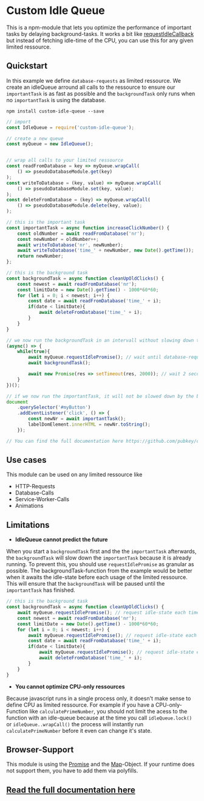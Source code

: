# Custom Idle Queue

This is a npm-module that lets you optimize the performance of important tasks by delaying background-tasks. It works a bit like [requestIdleCallback](https://developer.mozilla.org/de/docs/Web/API/Window/requestIdleCallback) but instead of fetching idle-time of the CPU, you can use this for any given limited ressource.

## Quickstart

In this example we define `database-requests` as limited ressource. We create an idleQueue arround all calls to the ressource to ensure our `importantTask` is as fast as possible and the `backgroundTask` only runs when no `importantTask` is using the database.

`npm install custom-idle-queue --save`

```javascript
// import
const IdleQueue = require('custom-idle-queue');

// create a new queue
const myQueue = new IdleQueue();


// wrap all calls to your limited ressource
const readFromDatabase = key => myQueue.wrapCall(
    () => pseudoDatabaseModule.get(key)
);
const writeToDatabase = (key, value) => myQueue.wrapCall(
    () => pseudoDatabaseModule.set(key, value);
);
const deleteFromDatabase = (key) => myQueue.wrapCall(
    () => pseudoDatabaseModule.delete(key, value);
);

// this is the important task
const importantTask = async function increaseClickNumber() {
    const oldNumber = await readFromDatabase('nr');
    const newNumber = oldNumber++;
    await writeToDatabase('nr', newNumber);
    await writeToDatabase('time_' + newNumber, new Date().getTime());
    return newNumber;
};

// this is the background task
const backgroundTask = async function cleanUpOldClicks() {
    const newest = await readFromDatabase('nr');
    const limitDate = new Date().getTime() - 1000*60*60;
    for (let i = 0; i < newest; i++) {
        const date = await readFromDatabase('time_' + i);
        if(date < limitDate){
            await deleteFromDatabase('time_' + i);
        }
    }
}

// we now run the backgroundTask in an intervall without slowing down the importantTask
(async() => {
    while(true){
        await myQueue.requestIdlePromise(); // wait until database-requests in idle
        await backgroundTask();

        await new Promise(res => setTimeout(res, 2000)); // wait 2 seconds
    }
})();

// if we now run the importantTask, it will not be slowed down by the backgroundTask
document
    .querySelector('#myButton')
    .addEventListener('click', () => {
        const newNr = await importantTask();
        labelDomElement.innerHTML = newNr.toString();
    });

// You can find the full documentation here https://github.com/pubkey/custom-idle-queue/blob/master/docs.md

```

## Use cases
This module can be used on any limited ressource like

- HTTP-Requests
- Database-Calls
- Service-Worker-Calls
- Animations

## Limitations

- **IdleQueue cannot predict the future**

When you start a `backgroundTask` first and the the `importantTask` afterwards, the `backgroundTask` will slow down the `importantTask` because it is already running. To prevent this, you should use `requestIdlePromise` as granular as possible. The backgroundTask-function from the example would be better when it awaits the idle-state before each usage of the limited ressource. This will ensure that the `backgroundTask` will be paused until the `importantTask` has finished.

```js
// this is the background task
const backgroundTask = async function cleanUpOldClicks() {
    await myQueue.requestIdlePromise(); // request idle-state each time
    const newest = await readFromDatabase('nr');
    const limitDate = new Date().getTime() - 1000*60*60;
    for (let i = 0; i < newest; i++) {
        await myQueue.requestIdlePromise(); // request idle-state each time
        const date = await readFromDatabase('time_' + i);
        if(date < limitDate){
            await myQueue.requestIdlePromise(); // request idle-state each time
            await deleteFromDatabase('time_' + i);
        }
    }
}
```

- **You cannot optimize CPU-only ressources**

Because javascript runs in a single process only, it doesn't make sense to define CPU as limited ressource. For example if you have a CPU-only-Function like `calculatePrimeNumber`, you should not limit the acess to the function with an idle-queue because at the time you call `idleQueue.lock()` or `idleQueue..wrapCall()` the process will instantly run `calculatePrimeNumber` before it even can change it's state.



## Browser-Support

This module is using the [Promise](https://developer.mozilla.org/de/docs/Web/JavaScript/Reference/Global_Objects/Promise) and the [Map](https://developer.mozilla.org/de/docs/Web/JavaScript/Reference/Global_Objects/Map)-Object. If your runtime does not support them, you have to add them via polyfills.

## [Read the full documentation here](https://github.com/pubkey/custom-idle-queue/blob/master/docs.md)
